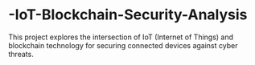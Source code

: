 # -IoT-Blockchain-Security-Analysis
This project explores the intersection of IoT (Internet of Things) and blockchain technology for securing connected devices against cyber threats. 
